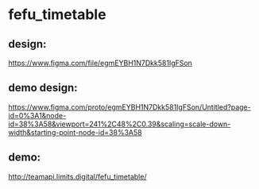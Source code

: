 # fefu_timetable

## design:
https://www.figma.com/file/egmEYBH1N7Dkk581IgFSon

## demo design:
https://www.figma.com/proto/egmEYBH1N7Dkk581IgFSon/Untitled?page-id=0%3A1&node-id=38%3A58&viewport=241%2C48%2C0.39&scaling=scale-down-width&starting-point-node-id=38%3A58

## demo:
http://teamapi.limits.digital/fefu_timetable/
